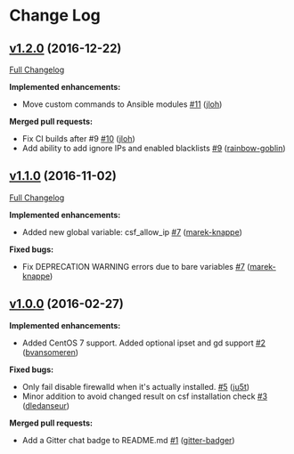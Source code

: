 # Change Log

## [v1.2.0](https://github.com/jloh/csf-ansible-role/tree/v1.2.0) (2016-12-22)
[Full Changelog](https://github.com/jloh/csf-ansible-role/compare/v1.1.0...v1.2.0)

**Implemented enhancements:**

- Move custom commands to Ansible modules [\#11](https://github.com/jloh/csf-ansible-role/pull/11) ([jloh](https://github.com/jloh))

**Merged pull requests:**

- Fix CI builds after \#9 [\#10](https://github.com/jloh/csf-ansible-role/pull/10) ([jloh](https://github.com/jloh))
- Add ability to add ignore IPs and enabled blacklists [\#9](https://github.com/jloh/csf-ansible-role/pull/9) ([rainbow-goblin](https://github.com/rainbow-goblin))

## [v1.1.0](https://github.com/jloh/csf-ansible-role/tree/v1.1.0) (2016-11-02)
[Full Changelog](https://github.com/jloh/csf-ansible-role/compare/v1.0.0...v1.1.0)

**Implemented enhancements:**

- Added new global variable: csf\_allow\_ip [\#7](https://github.com/jloh/csf-ansible-role/pull/7) ([marek-knappe](https://github.com/marek-knappe))

**Fixed bugs:**

- Fix DEPRECATION WARNING errors due to bare variables [\#7](https://github.com/jloh/csf-ansible-role/pull/7) ([marek-knappe](https://github.com/marek-knappe))

## [v1.0.0](https://github.com/jloh/csf-ansible-role/tree/v1.0.0) (2016-02-27)
**Implemented enhancements:**

- Added CentOS 7 support. Added optional ipset and gd support [\#2](https://github.com/jloh/csf-ansible-role/pull/2) ([bvansomeren](https://github.com/bvansomeren))

**Fixed bugs:**

- Only fail disable firewalld when it's actually installed. [\#5](https://github.com/jloh/csf-ansible-role/pull/5) ([ju5t](https://github.com/ju5t))
- Minor addition to avoid changed result on csf installation check [\#3](https://github.com/jloh/csf-ansible-role/pull/3) ([dledanseur](https://github.com/dledanseur))

**Merged pull requests:**

- Add a Gitter chat badge to README.md [\#1](https://github.com/jloh/csf-ansible-role/pull/1) ([gitter-badger](https://github.com/gitter-badger))

